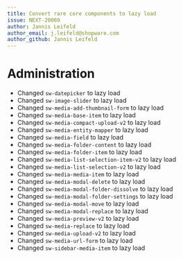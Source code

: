 ```yaml
---
title: Convert rare core components to lazy load
issue: NEXT-20069
author: Jannis Leifeld
author_email: j.leifeld@shopware.com
author_github: Jannis Leifeld
---
```

# Administration
* Changed `sw-datepicker` to lazy load
* Changed `sw-image-slider` to lazy load
* Changed `sw-media-add-thumbnail-form` to lazy load
* Changed `sw-media-base-item` to lazy load
* Changed `sw-media-compact-upload-v2` to lazy load
* Changed `sw-media-entity-mapper` to lazy load
* Changed `sw-media-field` to lazy load
* Changed `sw-media-folder-content` to lazy load
* Changed `sw-media-folder-item` to lazy load
* Changed `sw-media-list-selection-item-v2` to lazy load
* Changed `sw-media-list-selection-v2` to lazy load
* Changed `sw-media-media-item` to lazy load
* Changed `sw-media-modal-delete` to lazy load
* Changed `sw-media-modal-folder-dissolve` to lazy load
* Changed `sw-media-modal-folder-settings` to lazy load
* Changed `sw-media-modal-move` to lazy load
* Changed `sw-media-modal-replace` to lazy load
* Changed `sw-media-preview-v2` to lazy load
* Changed `sw-media-replace` to lazy load
* Changed `sw-media-upload-v2` to lazy load
* Changed `sw-media-url-form` to lazy load
* Changed `sw-sidebar-media-item` to lazy load
